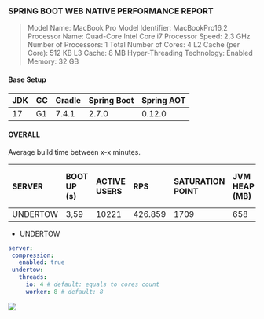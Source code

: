 ### SPRING BOOT WEB NATIVE PERFORMANCE REPORT

> Model Name: MacBook Pro
> Model Identifier: MacBookPro16,2
> Processor Name: Quad-Core Intel Core i7
> Processor Speed: 2,3 GHz
> Number of Processors: 1
> Total Number of Cores: 4
> L2 Cache (per Core): 512 KB
> L3 Cache: 8 MB
> Hyper-Threading Technology: Enabled
> Memory:	32 GB

#### Base Setup

|JDK|GC|Gradle|Spring Boot|Spring AOT|
|:--|:-|:-----|:----------|:---------|
|17 |G1|7.4.1 |2.7.0      |0.12.0    |

####  OVERALL

Average build time between x-x minutes.

|SERVER  |BOOT UP (s)|ACTIVE USERS|RPS    |SATURATION POINT|JVM HEAP (MB)|JVM NON-HEAP (MB)|JVM CPU (%)|THREADS (MAX)|POSTGRES CPU (%)|
|:-------|:----------|:-----------|:------|:---------------|:------------|:----------------|:----------|:------------|:---------------|
|UNDERTOW|3,59       |10221       |426.859|1709            |658          |94               |11         |33           |99              |

* UNDERTOW

``` yaml
server:
 compression:
   enabled: true
 undertow:
   threads:
     io: 4 # default: equals to cores count
     worker: 8 # default: 8

```

 ![](./static/undertow.png)